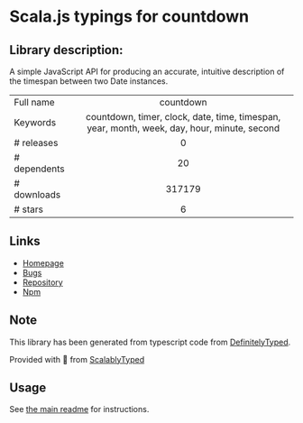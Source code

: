 
# Scala.js typings for countdown


## Library description:
A simple JavaScript API for producing an accurate, intuitive description of the timespan between two Date instances.

|                    |                 |
| ------------------ | :-------------: |
| Full name          | countdown |
| Keywords           | countdown, timer, clock, date, time, timespan, year, month, week, day, hour, minute, second |
| # releases         | 0 |
| # dependents       | 20 |
| # downloads        | 317179 |
| # stars            | 6 |

## Links
- [Homepage](http://countdownjs.org)
- [Bugs](https://github.com/mckamey/countdownjs/issues)
- [Repository](https://github.com/mckamey/countdownjs)
- [Npm](https://www.npmjs.com/package/countdown)
    


## Note
This library has been generated from typescript code from [DefinitelyTyped](https://definitelytyped.org).

Provided with :purple_heart: from [ScalablyTyped](https://github.com/oyvindberg/ScalablyTyped)

## Usage
See [the main readme](../../readme.md) for instructions.


